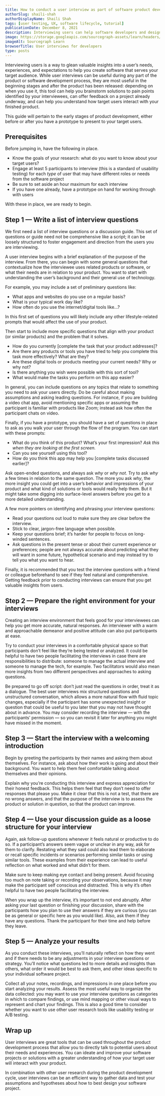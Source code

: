 ```yaml
---
title: How to conduct a user interview as part of software product development 
authorSlug: shaili-shah
authorDisplayName: Shaili Shah
tags: [user testing, UX, software lifecycle, tutorial]
publicationDate: December 8, 2021
description: Interviewing users can help software developers and design teams understand their users' needs; this tutorial will guide you through the steps you need to take to interview users about your product
image: https://storage.googleapis.com/sourcegraph-assets/learn/headers/sourcegraph-learn-05.png
imageAlt: Sourcegraph Learn
browserTitle: User interviews for developers
type: posts
---
```


Interviewing users is a way to glean valuable insights into a user’s needs, experiences, and expectations to help you create software that serves your target audience. While user interviews can be useful during any part of the product or software development process, they are most useful in the beginning stages and after the product has been released: depending on when you use it, this tool can help you brainstorm solutions to pain points identified by your interviewees, can offer feedback on a project already underway, and can help you understand how target users interact with your finished product. 

This guide will pertain to the early stages of product development, either before or after you have a prototype to present to your target users. 

## Prerequisites

Before jumping in, have the following in place.

* Know the goals of your research: what do you want to know about your target users? 
* Engage at least 5 participants to interview (this is a standard of usability testing) for each _type_ of user that may have different roles or needs from the software project
* Be sure to set aside an hour maximum for each interview
* If you have one already, have a prototype on hand for working through with users

With these in place, we are ready to begin.

## Step 1 — Write a list of interview questions

We first need a list of interview questions or a discussion guide. This set of questions or guide need not be comprehensive like a script; it can be loosely structured to foster engagement and direction from the users you are interviewing. 

A user interview begins with a brief explanation of the purpose of the interview. From there, you can begin with some general questions that contextualize how the interviewee uses related products or software, or what their needs are in relation to your product. You want to start with understanding the user’s background and their general use of technology. 

For example, you may include a set of preliminary questions like: 

* What apps and websites do you use on a regular basis? 
* What is your typical work day like? 
* How often do you use the internet/digital tools like…?

In this first set of questions you will likely include any other lifestyle-related prompts that would affect the use of your product.

Then start to include more specific questions that align with your product (or similar products) and the problem that it solves. 

* How do you currently [complete the task that your product addresses]?
* Are there any products or tools you have tried to help you complete this task more effectively? What are they?
* Are these digital tools or products meeting your current needs? Why or why not?
* Is there anything you wish were possible with this sort of tool?
* What would make the tasks you perform on this app easier?

In general, you can include questions on any topics that relate to something you need to ask your users directly. Do be careful about making assumptions and asking leading questions. For instance, if you are building a video chat app, avoid mentioning specific apps or assuming the participant is familiar with products like Zoom; instead ask how often the participant chats on video.

Finally, if you have a prototype, you should have a set of questions in place to ask as you walk your user through the flow of the program. You can start with these prompts:

* What do you think of this product? What’s your first impression? _Ask this when they are looking at the first screen._
* Can you see yourself using this tool? 
* How do you think this app may help you [complete tasks discussed earlier]?

Ask open-ended questions, and always ask _why_ or _why not_. Try to ask _why_ a few times in relation to the same question. The more you ask _why_, the more insight you could get into a user’s behavior and impressions of your product and what kind of solutions or tools would really help them. But it might take some digging into surface-level answers before you get to a more detailed understanding. 

A few more pointers on identifying and phrasing your interview questions:
 
* Read your questions out loud to make sure they are clear before the interview.
* Stick to clear, jargon-free language when possible.
* Keep your questions brief; it’s harder for people to focus on long-winded sentences.
* Ask questions in the present tense or about their current experience or preferences; people are not always accurate about predicting what they will want in some future, hypothetical scenario and may instead try to tell you what you want to hear.

Finally, it is recommended that you test the interview questions with a friend or colleague beforehand to see if they feel natural and comprehensive. Getting feedback prior to conducting interviews can ensure that you get valuable insights from users. 

## Step 2 — Prepare the right environment for your interviews

Creating an interview environment that feels good for your interviewees can help you get more accurate, natural responses. An interviewer with a warm and approachable demeanor and positive attitude can also put participants at ease. 

Try to conduct your interviews in a comfortable physical space so that participants don’t feel like they’re being tested or analyzed. It could be helpful to have two people facilitating the interviews in case there are responsibilities to distribute: someone to manage the actual interview and someone to manage the tech, for example. Two facilitators would also mean more insights from two different perspectives and approaches to asking questions. 

Be prepared to go off script: don’t just read the questions in order, treat it as a dialogue. The best user interviews mix structured questions and unstructured conversation, which allows a more natural flow with fluid topic changes, especially if the participant has some unexpected insight or question that could be useful to you later that you may not have thought about in advance. You may consider recording the interview — with the participants’ permission — so you can revisit it later for anything you might have missed in the moment.

## Step 3 — Start the interview with a welcoming introduction

Begin by greeting the participants by their names and asking them about themselves. For instance, ask about how their work is going and about their background. You want to help them feel comfortable talking about themselves and their opinions. 

Explain why you’re conducting this interview and express appreciation for their honest feedback. This helps them feel that they don’t need to offer responses that please you. Make it clear that this is not a test, that there are no wrong answers, and that the purpose of the interview is to assess the product or solution in question, so that the product can improve. 

## Step 4 — Use your discussion guide as a loose structure for your interview

Again, ask follow-up questions whenever it feels natural or productive to do so. If a participant’s answers seem vague or unclear in any way, ask for them to clarify. Restating what they said could also lead them to elaborate or recall specific incidents or scenarios performing similar tasks or using similar tools. These examples from their experience can lead to useful reflection on what worked and what didn’t for them. 

Make sure to keep making eye contact and being present. Avoid focusing too much on note taking or recording your observations, because it may make the participant self conscious and distracted. This is why it’s often helpful to have two people facilitating the interview.

When you wrap up the interview, it’s important to not end abruptly. After asking your last question or finishing your discussion, share with the participants how you plan to use their answers if they are curious (you can be as general or specific here as you would like). Also, ask them if they have any questions. Thank the participant for their time and help before they leave. 

## Step 5 — Analyze your results

As you conduct these interviews, you’ll naturally reflect on how they went and if there needs to be any adjustments in your interview questions or strategy. You’ll notice what questions led to more details and insights than others, what order it would be best to ask them, and other ideas specific to your individual software project. 

Collect all your notes, recordings, and impressions in one place before you start analyzing your results. Assess the most useful way to organize the data collected: you may want to use your interview questions as categories in which to compare findings, or use mind mapping or other visual ways to represent and chart your findings. This is also a good time to consider whether you want to use other user research tools like usability testing or A/B testing.

## Wrap up

User interviews are great tools that can be used throughout the product development process that allow you to directly talk to potential users about their needs and experiences. You can ideate and improve your software projects or solutions with a greater understanding of how your target user will interact with your product. 

In combination with other user research during the product development cycle, user interviews can be an efficient way to gather data and test your assumptions and hypotheses about how to best design your software project. 


